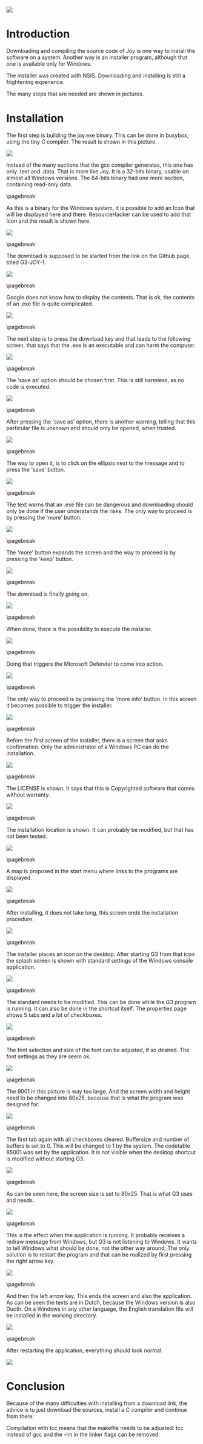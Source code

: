  ![](Wynn.PNG)
==============

Introduction
============

Downloading and compiling the source code of Joy is one way to install the
software on a system. Another way is an installer program, although that one
is available only for Windows.

The installer was created with NSIS. Downloading and installing is still a
frightening experience.

The many steps that are needed are shown in pictures.

Installation
============

The first step is building the joy.exe binary. This can be done in busybox,
using the tiny C compiler. The result is shown in this picture.

 ![](Joy1.PNG)

Instead of the many sections that the gcc compiler generates, this one has
only .text and .data. That is more like Joy. It is a 32-bits binary, usable
on almost all Windows versions. The 64-bits binary had one more section,
containing read-only data.

\pagebreak

As this is a binary for the Windows system, it is possible to add an Icon that
will be displayed here and there. ResourceHacker can be used to add that Icon
and the result is shown here.

 ![](Joy2.PNG)

\pagebreak

The download is supposed to be started from the link on the Github page,
titled G3-JOY-1.

 ![](JOY-1.PNG)

\pagebreak

Google does not know how to display the contents. That is ok, the contents of
an .exe file is quite complicated.

 ![](JOY-2.PNG)

\pagebreak

The next step is to press the download key and that leads to the following
screen, that says that the .exe is an executable and can harm the computer.

 ![](JOY-3.PNG)

\pagebreak

The 'save as' option should be chosen first. This is still harmless, as no
code is executed.

 ![](JOY-4.PNG)

\pagebreak

After pressing the 'save as' option, there is another warning, telling that
this particular file is unknown and should only be opened, when trusted.

 ![](JOY-5.PNG)

\pagebreak

The way to open it, is to click on the ellipsis next to the message and to
press the 'save' button.

 ![](JOY-6.PNG)

\pagebreak

The text warns that an .exe file can be dangerous and downloading should only
be done if the user understands the risks. The only way to proceed is by
pressing the 'more' button.

 ![](JOY-7.PNG)

\pagebreak

The 'more' button expands the screen and the way to proceed is by pressing the
'keep' button.

 ![](JOY-8.PNG)

\pagebreak

The download is finally going on.

 ![](JOY-9.PNG)

\pagebreak

When done, there is the possibility to execute the installer.

 ![](JOY-10.PNG)

\pagebreak

Doing that triggers the Microsoft Defender to come into action.

 ![](JOY-11.PNG)

\pagebreak

The only way to proceed is by pressing the 'more info' button.
In this screen it becomes possible to trigger the installer.

 ![](JOY-12.PNG)

\pagebreak

Before the first screen of the installer, there is a screen
that asks confirmation. Only the administrator of a Windows
PC can do the installation.

 ![](NSIS-1.PNG)

\pagebreak

The LICENSE is shown. It says that this is Copyrighted software
that comes without warranty.

 ![](NSIS-2.PNG)

\pagebreak

The installation location is shown. It can probably be modified,
but that has not been tested.

 ![](NSIS-3.PNG)

\pagebreak

A map is proposed in the start menu where links to the programs
are displayed.

 ![](NSIS-4.PNG)

\pagebreak

After installing, it does not take long, this screen ends the
installation procedure.

 ![](NSIS-5.PNG)

\pagebreak

The installer places an icon on the desktop. After starting G3
from that icon the splash screen is shown with standard settings
of the Windows console application.

 ![](G3-1.PNG)

\pagebreak

The standard needs to be modified. This can be done while the G3
program is running. It can also be done in the shortcut itself.
The properties page shows 5 tabs and a lot of checkboxes.

 ![](G3-2.PNG)

\pagebreak

The font selection and size of the font can be adjusted, if so desired.
The font settings as they are seem ok.

 ![](G3-3.PNG)

\pagebreak

The 9001 in this picture is way too large. And the screen width and height
need to be changed into 80x25, because that is what the program was designed
for.

 ![](G3-4.PNG)

\pagebreak

The first tab again with all checkboxes cleared. Buffersize and number of
buffers is set to 0. This will be changed to 1 by the system. The codetable
65001 was set by the application. It is not visible when the desktop shortcut
is modified without starting G3.

 ![](G3-5.PNG)

\pagebreak

As can be seen here, the screen size is set to 80x25. That is what G3 uses and
needs.

 ![](G3-6.PNG)

\pagebreak

This is the effect when the application is running. It probably receives a
redraw message from Windows, but G3 is not listening to Windows. It wants to
tell Windows what should be done, not the other way around. The only solution
is to restart the program and that can be realized by first pressing the right
arrow key.

 ![](G3-7.PNG)

\pagebreak

And then the left arrow key. This ends the screen and also the application.
As can be seen the texts are in Dutch, because the Windows version is also
Ducth. On a Windows in any other language, the English translation file will
be installed in the working directory.

 ![](G3-8.PNG)

\pagebreak

After restarting the application, everything should look normal.

 ![](G3-9.PNG)

Conclusion
==========

Because of the many difficulties with installing from a download link,
the advice is to just download the sources, install a C compiler and
continue from there.

Compilation with tcc means that the makefile needs to be adjusted:
tcc instead of gcc and the -lm in the linker flags can be removed.
